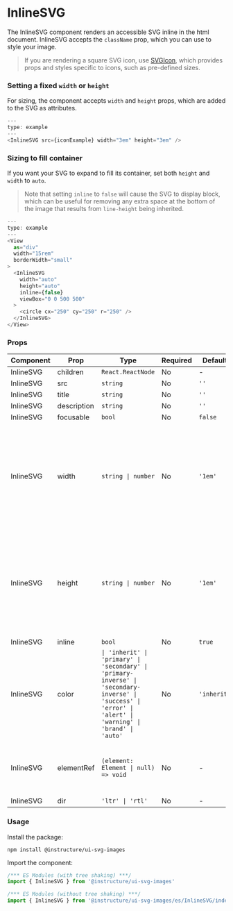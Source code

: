 # InlineSVG


The InlineSVG component renders an accessible SVG inline in the html document.
InlineSVG accepts the `className` prop, which you can use to style your image.

> If you are rendering a square SVG icon, use [SVGIcon](#SVGIcon), which provides
> props and styles specific to icons, such as pre-defined sizes.

### Setting a fixed `width` or `height`

For sizing, the component accepts `width` and `height` props, which are added
to the SVG as attributes.

```js
---
type: example
---
<InlineSVG src={iconExample} width="3em" height="3em" />
```

### Sizing to fill container

If you want your SVG to expand to fill its container, set both `height`
and `width` to `auto`.

> Note that setting `inline` to `false` will cause the SVG to display block, which
> can be useful for removing any extra space at the bottom of the image that results from
> `line-height` being inherited.

```js
---
type: example
---
<View
  as="div"
  width="15rem"
  borderWidth="small"
>
  <InlineSVG
    width="auto"
    height="auto"
    inline={false}
    viewBox="0 0 500 500"
  >
    <circle cx="250" cy="250" r="250" />
  </InlineSVG>
</View>
```


### Props

| Component | Prop | Type | Required | Default | Description |
|-----------|------|------|----------|---------|-------------|
| InlineSVG | children | `React.ReactNode` | No | - |  |
| InlineSVG | src | `string` | No | `''` |  |
| InlineSVG | title | `string` | No | `''` |  |
| InlineSVG | description | `string` | No | `''` |  |
| InlineSVG | focusable | `bool` | No | `false` |  |
| InlineSVG | width | `string \| number` | No | `'1em'` | Width of the SVG. Accepts valid CSS unit strings like '1rem' To let the SVG expand to fill its container, use "`auto`" |
| InlineSVG | height | `string \| number` | No | `'1em'` | Height of the SVG. Accepts valid CSS unit strings like '1rem' To let the SVG expand to fill its container, use "`auto`" |
| InlineSVG | inline | `bool` | No | `true` |  |
| InlineSVG | color | `\| 'inherit' \| 'primary' \| 'secondary' \| 'primary-inverse' \| 'secondary-inverse' \| 'success' \| 'error' \| 'alert' \| 'warning' \| 'brand' \| 'auto'` | No | `'inherit'` |  |
| InlineSVG | elementRef | `(element: Element \| null) => void` | No | - | provides a reference to the underlying html root element |
| InlineSVG | dir | `'ltr' \| 'rtl'` | No | - |  |

### Usage

Install the package:

```shell
npm install @instructure/ui-svg-images
```

Import the component:

```javascript
/*** ES Modules (with tree shaking) ***/
import { InlineSVG } from '@instructure/ui-svg-images'

/*** ES Modules (without tree shaking) ***/
import { InlineSVG } from '@instructure/ui-svg-images/es/InlineSVG/index'
```

